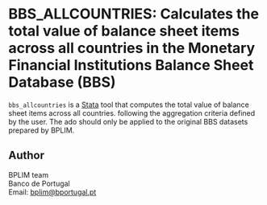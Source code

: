 # BBS_ALLCOUNTRIES: Calculates the total value of balance sheet items across all countries in the Monetary Financial Institutions Balance Sheet Database (BBS)


`bbs_allcountries` is a [Stata](http://www.stata.com/) tool that computes the total value of balance sheet items across all countries. following the 
aggregation criteria defined by the user. The ado should only be applied to the original BBS datasets prepared by BPLIM.

## Author

BPLIM team
<br>Banco de Portugal
<br>Email: bplim@bportugal.pt